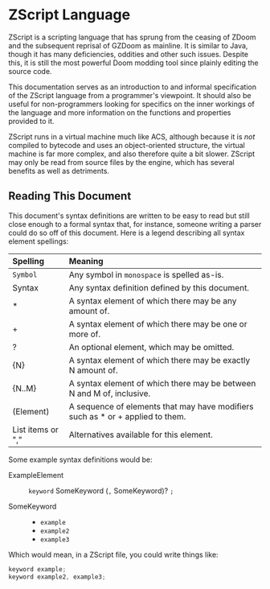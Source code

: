 # ZScript Language

ZScript is a scripting language that has sprung from the ceasing of
ZDoom and the subsequent reprisal of GZDoom as mainline. It is similar
to Java, though it has many deficiencies, oddities and other such
issues. Despite this, it is still the most powerful Doom modding tool
since plainly editing the source code.

This documentation serves as an introduction to and informal
specification of the ZScript language from a programmer's viewpoint.
It should also be useful for non-programmers looking for specifics on
the inner workings of the language and more information on the
functions and properties provided to it.

ZScript runs in a virtual machine much like ACS, although because it
is *not* compiled to bytecode and uses an object-oriented structure,
the virtual machine is far more complex, and also therefore quite a
bit slower. ZScript may only be read from source files by the engine,
which has several benefits as well as detriments.

## Reading This Document

This document's syntax definitions are written to be easy to read but
still close enough to a formal syntax that, for instance, someone
writing a parser could do so off of this document. Here is a legend
describing all syntax element spellings:

| Spelling | Meaning
| :------- | :------
| `Symbol` | Any symbol in `monospace` is spelled as-is.
| Syntax | Any syntax definition defined by this document.
| * | A syntax element of which there may be any amount of.
| + | A syntax element of which there may be one or more of.
| ? | An optional element, which may be omitted.
| {N} | A syntax element of which there may be exactly N amount of.
| {N..M} | A syntax element of which there may be between N and M of, inclusive.
| (Element) | A sequence of elements that may have modifiers such as * or + applied to them.
| List items or "," | Alternatives available for this element.

Some example syntax definitions would be:

<dl class="syn"><dt>ExampleElement</dt><dd>

`keyword` SomeKeyword (`,` SomeKeyword)? `;`

</dd><dt>SomeKeyword</dt><dd>

* `example`
* `example2`
* `example3`

</dd></dl>

Which would mean, in a ZScript file, you could write things like:

```csharp
keyword example;
keyword example2, example3;
```
